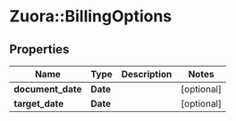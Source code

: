 # Zuora::BillingOptions

## Properties
Name | Type | Description | Notes
------------ | ------------- | ------------- | -------------
**document_date** | **Date** |  | [optional] 
**target_date** | **Date** |  | [optional] 



